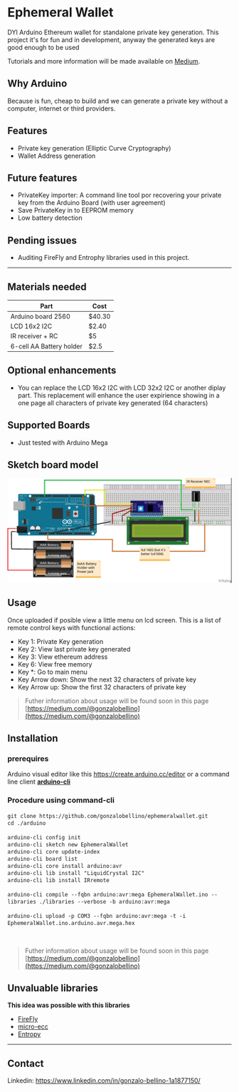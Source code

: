 # Ephemeral Wallet


DYI Arduino Ethereum wallet for standalone private key generation. This project it's for fun and in development, anyway the generated keys are good enough to be used 


Tutorials and more information will be made available on [Medium](https://medium.com/@gonzalobellino).

## Why Arduino

Because is fun, cheap to build and we can generate a private key without a computer, internet or third providers.

## Features

 - Private key generation (Elliptic Curve Cryptography)
 - Wallet Address generation
 
## Future features
 - PrivateKey importer: A command line tool por recovering your private key from the Arduino Board (with user agreement)
 - Save PrivateKey in to EEPROM memory
 - Low battery detection
 
## Pending issues
 - Auditing FireFly and Entrophy libraries used in this project.

---

## Materials needed

| Part             | Cost    |
| ---------------- | --------| 
|Arduino board 2560| $40.30|
|LCD 16x2 I2C      | $2.40 |
|IR receiver + RC  | $5 |
|6-cell AA Battery holder | $2.5 |


## Optional enhancements

 - You can replace the LCD 16x2 I2C with LCD 32x2 I2C or another diplay part. This replacement will enhance the user expirience showing in a one page all characters of private key generated (64 characters)


## Supported Boards
- Just tested with Arduino Mega


## Sketch board model


![diagram](https://github.com/gonzalobellino/ephemeralwallet/raw/master/arduino/EphemeralWallet.jpg)

## Usage

Once uploaded if posible view a little menu on lcd screen.
This is a list of remote control keys with functional actions:

 - Key 1: Private Key generation
 - Key 2: View last private key generated
 - Key 3: View ethereum address
 - Key 6: View free memory
 - Key *: Go to main menu
 - Key Arrow down: Show the next 32 characters of private key
 - Key Arrow up: Show the first 32 characters of private key


> Futher information about usage will be found soon in this page [https://medium.com/@gonzalobellino](https://medium.com/@gonzalobellino)


## Installation

### prerequires

Arduino visual editor like this https://create.arduino.cc/editor or a command line client **[arduino-cli](https://github.com/arduino/arduino-cli)**

### Procedure using command-cli
 
 ```
git clone https://github.com/gonzalobellino/ephemeralwallet.git
cd ./arduino

arduino-cli config init
arduino-cli sketch new EphemeralWallet
arduino-cli core update-index
arduino-cli board list
arduino-cli core install arduino:avr
arduino-cli lib install "LiquidCrystal I2C"
arduino-cli lib install IRremote 

arduino-cli compile --fqbn arduino:avr:mega EphemeralWallet.ino --libraries ./libraries --verbose -b arduino:avr:mega

arduino-cli upload -p COM3 --fqbn arduino:avr:mega -t -i EphemeralWallet.ino.arduino.avr.mega.hex

   
 ``` 
> Futher information about usage will be found soon in this page [https://medium.com/@gonzalobellino](https://medium.com/@gonzalobellino)


## Unvaluable libraries

 **This idea was possible with this libraries**
 
* [FireFly](https://github.com/firefly/wallet)
* [micro-ecc](https://github.com/kmackay/micro-ecc)
* [Entropy](https://sites.google.com/site/astudyofentropy/the-team)

---

## Contact
Linkedin: https://www.linkedin.com/in/gonzalo-bellino-1a1877150/
